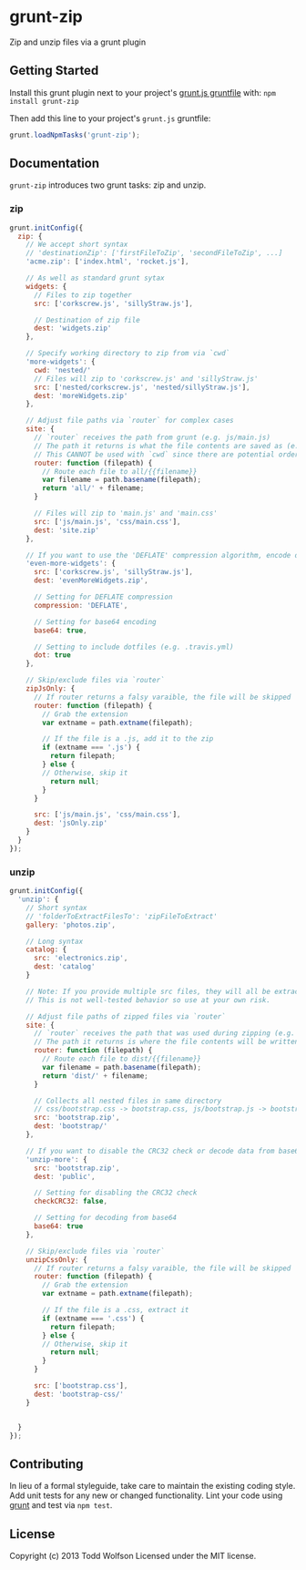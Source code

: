 # grunt-zip

Zip and unzip files via a grunt plugin

## Getting Started
Install this grunt plugin next to your project's [grunt.js gruntfile][getting_started] with: `npm install grunt-zip`

Then add this line to your project's `grunt.js` gruntfile:

```javascript
grunt.loadNpmTasks('grunt-zip');
```

[grunt]: http://gruntjs.com/
[getting_started]: https://github.com/gruntjs/grunt/blob/master/docs/getting_started.md

## Documentation
`grunt-zip` introduces two grunt tasks: zip and unzip.

### zip
```js
grunt.initConfig({
  zip: {
    // We accept short syntax
    // 'destinationZip': ['firstFileToZip', 'secondFileToZip', ...]
    'acme.zip': ['index.html', 'rocket.js'],

    // As well as standard grunt sytax
    widgets: {
      // Files to zip together
      src: ['corkscrew.js', 'sillyStraw.js'],

      // Destination of zip file
      dest: 'widgets.zip'
    },

    // Specify working directory to zip from via `cwd`
    'more-widgets': {
      cwd: 'nested/'
      // Files will zip to 'corkscrew.js' and 'sillyStraw.js'
      src: ['nested/corkscrew.js', 'nested/sillyStraw.js'],
      dest: 'moreWidgets.zip'
    },

    // Adjust file paths via `router` for complex cases
    site: {
      // `router` receives the path from grunt (e.g. js/main.js)
      // The path it returns is what the file contents are saved as (e.g. all/main.js)
      // This CANNOT be used with `cwd` since there are potential ordering issues.
      router: function (filepath) {
        // Route each file to all/{{filename}}
        var filename = path.basename(filepath);
        return 'all/' + filename;
      }

      // Files will zip to 'main.js' and 'main.css'
      src: ['js/main.js', 'css/main.css'],
      dest: 'site.zip'
    },

    // If you want to use the 'DEFLATE' compression algorithm, encode data in base64, or include dotfiles, you must opt-in to it
    'even-more-widgets': {
      src: ['corkscrew.js', 'sillyStraw.js'],
      dest: 'evenMoreWidgets.zip',

      // Setting for DEFLATE compression
      compression: 'DEFLATE',

      // Setting for base64 encoding
      base64: true,

      // Setting to include dotfiles (e.g. .travis.yml)
      dot: true
    },

    // Skip/exclude files via `router`
    zipJsOnly: {
      // If router returns a falsy varaible, the file will be skipped
      router: function (filepath) {
        // Grab the extension
        var extname = path.extname(filepath);

        // If the file is a .js, add it to the zip
        if (extname === '.js') {
          return filepath;
        } else {
        // Otherwise, skip it
          return null;
        }
      }

      src: ['js/main.js', 'css/main.css'],
      dest: 'jsOnly.zip'
    }
  }
});
```

### unzip
```js
grunt.initConfig({
  'unzip': {
    // Short syntax
    // 'folderToExtractFilesTo': 'zipFileToExtract'
    gallery: 'photos.zip',

    // Long syntax
    catalog: {
      src: 'electronics.zip',
      dest: 'catalog'
    }

    // Note: If you provide multiple src files, they will all be extracted to the same folder.
    // This is not well-tested behavior so use at your own risk.

    // Adjust file paths of zipped files via `router`
    site: {
      // `router` receives the path that was used during zipping (e.g. css/bootstrap.css)
      // The path it returns is where the file contents will be written to (e.g. dist/bootstrap.css)
      router: function (filepath) {
        // Route each file to dist/{{filename}}
        var filename = path.basename(filepath);
        return 'dist/' + filename;
      }

      // Collects all nested files in same directory
      // css/bootstrap.css -> bootstrap.css, js/bootstrap.js -> bootstrap.js
      src: 'bootstrap.zip',
      dest: 'bootstrap/'
    },

    // If you want to disable the CRC32 check or decode data from base64, you must opt-in to it
    'unzip-more': {
      src: 'bootstrap.zip',
      dest: 'public',

      // Setting for disabling the CRC32 check
      checkCRC32: false,

      // Setting for decoding from base64
      base64: true
    },

    // Skip/exclude files via `router`
    unzipCssOnly: {
      // If router returns a falsy varaible, the file will be skipped
      router: function (filepath) {
        // Grab the extension
        var extname = path.extname(filepath);

        // If the file is a .css, extract it
        if (extname === '.css') {
          return filepath;
        } else {
        // Otherwise, skip it
          return null;
        }
      }

      src: ['bootstrap.css'],
      dest: 'bootstrap-css/'
    }


  }
});
```

## Contributing
In lieu of a formal styleguide, take care to maintain the existing coding style. Add unit tests for any new or changed functionality. Lint your code using [grunt][grunt] and test via `npm test`.

## License
Copyright (c) 2013 Todd Wolfson
Licensed under the MIT license.
